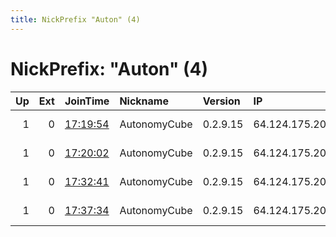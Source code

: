 ```yaml
---
title: NickPrefix "Auton" (4)
---
```


# NickPrefix: "Auton" (4)

|   Up |   Ext | JoinTime                                                                                            | Nickname     | Version   | IP             | AS             | CC   |   ORp |   Dirp | OS    | Contact   |   eFamMembers |
|-----:|------:|:----------------------------------------------------------------------------------------------------|:-------------|:----------|:---------------|:---------------|:-----|------:|-------:|:------|:----------|--------------:|
|    1 |     0 | [17:19:54](https://metrics.torproject.org/rs.html#details/72D97DE720AF169EFEEE73A6534D78BAC158494D) | AutonomyCube | 0.2.9.15  | 64.124.175.206 | Zayo Bandwidth | us   |  9001 |      0 | Linux | None      |             1 |
|    1 |     0 | [17:20:02](https://metrics.torproject.org/rs.html#details/475A2C6288F736F726AA4C142E5ACA9ADFBC2992) | AutonomyCube | 0.2.9.15  | 64.124.175.204 | Zayo Bandwidth | us   |  9001 |      0 | Linux | None      |             1 |
|    1 |     0 | [17:32:41](https://metrics.torproject.org/rs.html#details/B83229DC2D7665E243714112E14C2D9B4B35378A) | AutonomyCube | 0.2.9.15  | 64.124.175.205 | Zayo Bandwidth | us   |  9001 |      0 | Linux | None      |             1 |
|    1 |     0 | [17:37:34](https://metrics.torproject.org/rs.html#details/EBB26CFC307DEAE9939F63E4735A8C3BDF0B65B7) | AutonomyCube | 0.2.9.15  | 64.124.175.203 | Zayo Bandwidth | us   |  9001 |      0 | Linux | None      |             1 |
